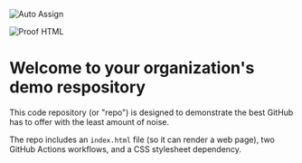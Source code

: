 ![Auto Assign](https://github.com/telebirr-telegram-bot-org.pages.dev/demo-repository/actions/workflows/auto-assign.yml/badge.svg)

![Proof HTML](https://github.com/telebirr-telegram-bot-org.pages.dev/demo-repository/actions/workflows/proof-html.yml/badge.svg)

# Welcome to your organization's demo respository
This code repository (or "repo") is designed to demonstrate the best GitHub has to offer with the least amount of noise.

The repo includes an `index.html` file (so it can render a web page), two GitHub Actions workflows, and a CSS stylesheet dependency.
